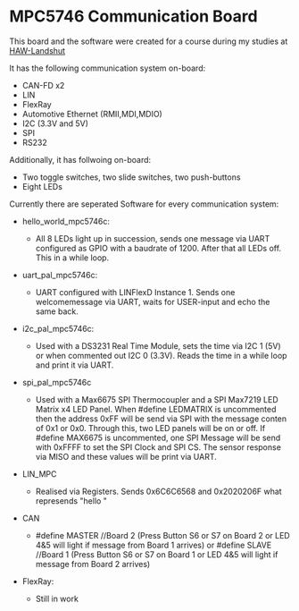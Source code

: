 # MPC5746 Communication Board

This board and the software were created for a course during my studies at [HAW-Landshut](https://www.haw-landshut.de/)

It has the following communication system on-board:

- CAN-FD x2
- LIN
- FlexRay
- Automotive Ethernet (RMII,MDI,MDIO)
- I2C (3.3V and 5V)
- SPI
- RS232

Additionally, it has follwoing on-board:
- Two toggle switches, two slide switches, two push-buttons
- Eight LEDs


Currently there are seperated Software for every communication system:

- hello_world_mpc5746c:
	- All 8 LEDs light up in succession, sends one message via UART configured as GPIO with a baudrate of 1200. After that all LEDs off. This in a while loop.

- uart_pal_mpc5746c:
	- UART configured with LINFlexD Instance 1. Sends one welcomemessage via UART, waits for USER-input and echo the same back. 

- i2c_pal_mpc5746c:
	- Used with a DS3231 Real Time Module, sets the time via I2C 1 (5V) or when commented out I2C 0 (3.3V). Reads the time in a while loop and print it via UART.

- spi_pal_mpc5746c
	- Used with a Max6675 SPI Thermocoupler and a SPI Max7219 LED Matrix x4 LED Panel. When #define LEDMATRIX is uncommented then the address 0xFF will be send via SPI with the message conten of 0x1 or 0x0. Through this, two LED panels will be on or off.
		If #define MAX6675 is uncommented,  one SPI Message will be send with 0xFFFF to set the SPI Clock and SPI CS. The sensor response via MISO and these values will be print via UART.

- LIN_MPC
	- Realised via Registers. Sends 0x6C6C6568 and 0x2020206F what represends "hello   "

- CAN 
	 
 	- #define MASTER //Board 2 (Press Button S6 or S7 on Board 2 or LED 4&5 will light if message from Board 1 arrives)
	  or
	  #define SLAVE //Board 1 (Press Button S6 or S7 on Board 1 or LED 4&5 will light if message from Board 2 arrives)

- FlexRay:
 	- Still in work
